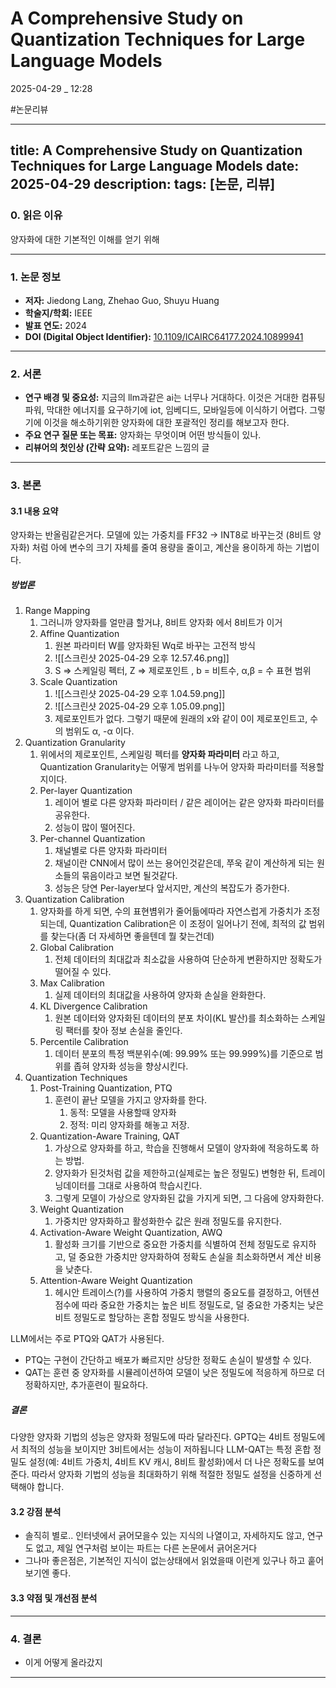 # A Comprehensive Study on Quantization Techniques for Large Language Models

2025-04-29 _ 12:28

#논문리뷰

---
title: A Comprehensive Study on Quantization Techniques for Large Language Models
date: 2025-04-29
description: 
tags: [논문, 리뷰]
---

### 0. 읽은 이유

양자화에 대한 기본적인 이해를 얻기 위해

---
### 1. 논문 정보

- **저자:** Jiedong Lang, Zhehao Guo, Shuyu Huang
- **학술지/학회:** IEEE
- **발표 연도:** 2024
- **DOI (Digital Object Identifier):** [10.1109/ICAIRC64177.2024.10899941](https://doi.org/10.1109/ICAIRC64177.2024.10899941)

---

### 2. 서론

- **연구 배경 및 중요성:** 지금의 llm과같은 ai는 너무나 거대하다. 이것은 거대한 컴퓨팅 파워, 막대한 에너지를 요구하기에 iot, 임베디드, 모바일등에 이식하기 어렵다. 그렇기에 이것을 해소하기위한 양자화에 대한 포괄적인 정리를 해보고자 한다.
- **주요 연구 질문 또는 목표:** 양자화는 무엇이며 어떤 방식들이 있나.
- **리뷰어의 첫인상 (간략 요약):** 레포트같은 느낌의 글

---

### 3. 본론

#### 3.1 내용 요약

양자화는 반올림같은거다. 모델에 있는 가중치를 FF32 -> INT8로 바꾸는것 (8비트 양자화) 처럼 아에 변수의 크기 자체를 줄여 용량을 줄이고, 계산을 용이하게 하는 기법이다.
##### 방법론
1. Range Mapping
	1. 그러니까 양자화를 얼만큼 할거냐, 8비트 양자화 에서 8비트가 이거
	2. Affine Quantization
		1. 원본 파라미터 W를 양자화된 Wq로 바꾸는 고전적 방식
		2. ![[스크린샷 2025-04-29 오후 12.57.46.png]]
		3. S => 스케일링 펙터, Z => 제로포인트 , b = 비트수, α,β = 수 표현 범위
	3. Scale Quantization
		1. ![[스크린샷 2025-04-29 오후 1.04.59.png]]
		2. ![[스크린샷 2025-04-29 오후 1.05.09.png]]
		3. 제로포인트가 없다. 그렇기 때문에 원래의 x와 같이 0이 제로포인트고, 수의 범위도 α, -α 이다.
2. Quantization Granularity
	1. 위에서의 제로포인트, 스케일링 펙터를 **양자화 파라미터** 라고 하고, Quantization Granularity는 어떻게 범위를 나누어 양자화 파라미터를 적용할지이다.
	2. Per-layer Quantization
		1. 레이어 별로 다른 양자화 파라미터 / 같은 레이어는 같은 양자화 파라미터를 공유한다.
		2. 성능이 많이 떨어진다.
	3. Per-channel Quantization
		1. 채널별로 다른 양자화 파라미터
		2. 채널이란 CNN에서 많이 쓰는 용어인것같은데, 쭈욱 같이 계산하게 되는 원소들의 묶음이라고 보면 될것같다.
		3. 성능은 당연 Per-layer보다 앞서지만, 계산의 복잡도가 증가한다.
3. Quantization Calibration
	1. 양자화를 하게 되면, 수의 표현볌위가 줄어듦에따라 자연스럽게 가중치가 조정되는데, Quantization Calibration은 이 조정이 일어나기 전에, 최적의 값 범위를 찾는다(좀 더 자세하면 좋을텐데 뭘 찾는건데)
	2. Global Calibration
		1. 전체 데이터의 최대값과 최소값을 사용하여 단순하게 변환하지만 정확도가 떨어질 수 있다.
	3. Max Calibration
		1. 실제 데이터의 최대값을 사용하여 양자화 손실을 완화한다.
	4. KL Divergence Calibration
		1. 원본 데이터와 양자화된 데이터의 분포 차이(KL 발산)를 최소화하는 스케일링 팩터를 찾아 정보 손실을 줄인다.
	5. Percentile Calibration
		1. 데이터 분포의 특정 백분위수(예: 99.99% 또는 99.999%)를 기준으로 범위를 좁혀 양자화 성능을 향상시킨다.
4. Quantization Techniques
	1. Post-Training Quantization, PTQ
		1. 훈련이 끝난 모델을 가지고 양자화를 한다.
			1. 동적: 모델을 사용할때 양자화
			2. 정적: 미리 양자화를 해놓고 저장.
	2. Quantization-Aware Training, QAT
		1. 가상으로 양자화를 하고, 학습을 진행해서 모델이 양자화에 적응하도록 하는 방법.
		2. 양자화가 된것처럼 값을 제한하고(실제로는 높은 정밀도) 변형한 뒤, 트레이닝데이터를 그대로 사용하여 학습시킨다.
		3. 그렇게 모델이 가상으로 양자화된 값을 가지게 되면, 그 다음에 양자화한다.
	3. Weight Quantization
		1. 가중치만 양자화하고 활성화한수 값은 원래 정밀도를 유지한다.
	4. Activation-Aware Weight Quantization, AWQ
		1. 활성화 크기를 기반으로 중요한 가중치를 식별하여 전체 정밀도로 유지하고, 덜 중요한 가중치만 양자화하여 정확도 손실을 최소화하면서 계산 비용을 낮춘다.
	5. Attention-Aware Weight Quantization
		1. 헤시안 트레이스(?)를 사용하여 가중치 행렬의 중요도를 결정하고, 어텐션 점수에 따라 중요한 가중치는 높은 비트 정밀도로, 덜 중요한 가중치는 낮은 비트 정밀도로 할당하는 혼합 정밀도 방식을 사용한다.

LLM에서는 주로 PTQ와 QAT가 사용된다. 
- PTQ는 구현이 간단하고 배포가 빠르지만 상당한 정확도 손실이 발생할 수 있다.
- QAT는 훈련 중 양자화를 시뮬레이션하여 모델이 낮은 정밀도에 적응하게 하므로 더 정확하지만, 추가훈련이 필요하다.


##### 결론
다양한 양자화 기법의 성능은 양자화 정밀도에 따라 달라진다. 
GPTQ는 4비트 정밀도에서 최적의 성능을 보이지만 3비트에서는 성능이 저하됩니다
LLM-QAT는 특정 혼합 정밀도 설정(예: 4비트 가중치, 4비트 KV 캐시, 8비트 활성화)에서 더 나은 정확도를 보여준다.
따라서 양자화 기법의 성능을 최대화하기 위해 적절한 정밀도 설정을 신중하게 선택해야 합니다. 

#### 3.2 강점 분석

- 솔직히 별로.. 인터넷에서 긁어모을수 있는 지식의 나열이고, 자세하지도 않고, 연구도 없고, 제일 연구처럼 보이는 파트는 다른 논문에서 긁어온거다
- 그나마 좋은점은, 기본적인 지식이 없는상태에서 읽었을때 이런게 있구나 하고 훝어보기엔 좋다.

#### 3.3 약점 및 개선점 분석



---

### 4. 결론

- 이게 어떻게 올라갔지

---
